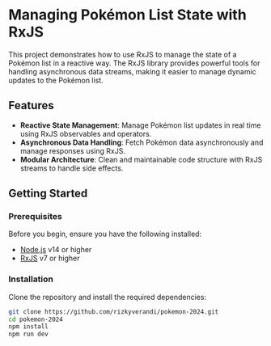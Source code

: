 # Managing Pokémon List State with RxJS

This project demonstrates how to use RxJS to manage the state of a Pokémon list in a reactive way. The RxJS library provides powerful tools for handling asynchronous data streams, making it easier to manage dynamic updates to the Pokémon list.

## Features

- **Reactive State Management**: Manage Pokémon list updates in real time using RxJS observables and operators.
- **Asynchronous Data Handling**: Fetch Pokémon data asynchronously and manage responses using RxJS.
- **Modular Architecture**: Clean and maintainable code structure with RxJS streams to handle side effects.

## Getting Started

### Prerequisites

Before you begin, ensure you have the following installed:

- [Node.js](https://nodejs.org/) v14 or higher
- [RxJS](https://rxjs.dev/) v7 or higher

### Installation

Clone the repository and install the required dependencies:

```bash
git clone https://github.com/rizkyverandi/pokemon-2024.git
cd pokemon-2024
npm install
npm run dev
